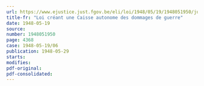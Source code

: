 ```yaml
---
url: https://www.ejustice.just.fgov.be/eli/loi/1948/05/19/1948051950/justel
title-fr: "Loi créant une Caisse autonome des dommages de guerre"
date: 1948-05-19
source:
number: 1948051950
page: 4368
case: 1948-05-19/06
publication: 1948-05-29
starts:
modifies:
pdf-original:
pdf-consolidated:
---
```


